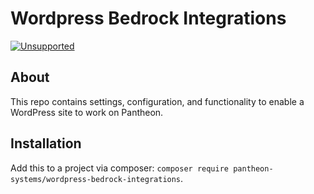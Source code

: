# Wordpress Bedrock Integrations

[![Unsupported](https://img.shields.io/badge/Pantheon-Unsupported-yellow?logo=pantheon&color=FFDC28)](https://pantheon.io/docs/oss-support-levels#unsupported)

## About
This repo contains settings, configuration, and functionality to enable a WordPress site to work on Pantheon. 

## Installation
Add this to a project via composer: `composer require pantheon-systems/wordpress-bedrock-integrations`.
